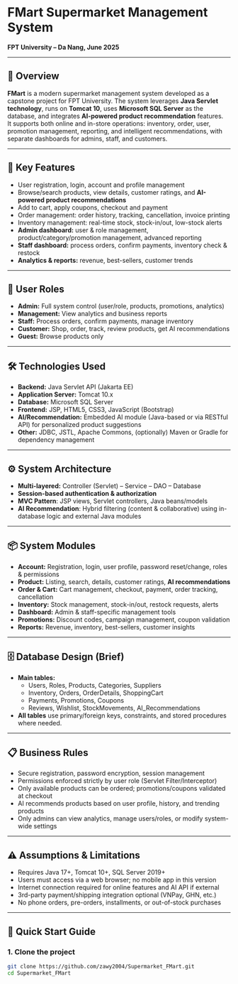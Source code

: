 # FMart Supermarket Management System

**FPT University – Da Nang, June 2025**

---

## 📝 Overview

**FMart** is a modern supermarket management system developed as a capstone project for FPT University. The system leverages **Java Servlet technology**, runs on **Tomcat 10**, uses **Microsoft SQL Server** as the database, and integrates **AI-powered product recommendation** features.  
It supports both online and in-store operations: inventory, order, user, promotion management, reporting, and intelligent recommendations, with separate dashboards for admins, staff, and customers.

---

## 🚀 Key Features

- User registration, login, account and profile management
- Browse/search products, view details, customer ratings, and **AI-powered product recommendations**
- Add to cart, apply coupons, checkout and payment
- Order management: order history, tracking, cancellation, invoice printing
- Inventory management: real-time stock, stock-in/out, low-stock alerts
- **Admin dashboard:** user & role management, product/category/promotion management, advanced reporting
- **Staff dashboard:** process orders, confirm payments, inventory check & restock
- **Analytics & reports:** revenue, best-sellers, customer trends

---

## 👤 User Roles

- **Admin:** Full system control (user/role, products, promotions, analytics)
- **Management:** View analytics and business reports
- **Staff:** Process orders, confirm payments, manage inventory
- **Customer:** Shop, order, track, review products, get AI recommendations
- **Guest:** Browse products only

---

## 🛠️ Technologies Used

- **Backend:** Java Servlet API (Jakarta EE)
- **Application Server:** Tomcat 10.x
- **Database:** Microsoft SQL Server
- **Frontend:** JSP, HTML5, CSS3, JavaScript (Bootstrap)
- **AI/Recommendation:** Embedded AI module (Java-based or via RESTful API) for personalized product suggestions
- **Other:** JDBC, JSTL, Apache Commons, (optionally) Maven or Gradle for dependency management

---

## ⚙️ System Architecture

- **Multi-layered:** Controller (Servlet) – Service – DAO – Database
- **Session-based authentication & authorization**
- **MVC Pattern**: JSP views, Servlet controllers, Java beans/models
- **AI Recommendation**: Hybrid filtering (content & collaborative) using in-database logic and external Java modules

---

## 📦 System Modules

- **Account:** Registration, login, user profile, password reset/change, roles & permissions
- **Product:** Listing, search, details, customer ratings, **AI recommendations**
- **Order & Cart:** Cart management, checkout, payment, order tracking, cancellation
- **Inventory:** Stock management, stock-in/out, restock requests, alerts
- **Dashboard:** Admin & staff-specific management tools
- **Promotions:** Discount codes, campaign management, coupon validation
- **Reports:** Revenue, inventory, best-sellers, customer insights

---

## 🗄️ Database Design (Brief)

- **Main tables:**  
  - Users, Roles, Products, Categories, Suppliers  
  - Inventory, Orders, OrderDetails, ShoppingCart  
  - Payments, Promotions, Coupons  
  - Reviews, Wishlist, StockMovements, AI_Recommendations
- **All tables** use primary/foreign keys, constraints, and stored procedures where needed.

---

## 📋 Business Rules

- Secure registration, password encryption, session management
- Permissions enforced strictly by user role (Servlet Filter/Interceptor)
- Only available products can be ordered; promotions/coupons validated at checkout
- AI recommends products based on user profile, history, and trending products
- Only admins can view analytics, manage users/roles, or modify system-wide settings

---

## ⚠️ Assumptions & Limitations

- Requires Java 17+, Tomcat 10+, SQL Server 2019+
- Users must access via a web browser; no mobile app in this version
- Internet connection required for online features and AI API if external
- 3rd-party payment/shipping integration optional (VNPay, GHN, etc.)
- No phone orders, pre-orders, installments, or out-of-stock purchases

---

## 🚦 Quick Start Guide

### 1. Clone the project

```bash
git clone https://github.com/zawy2004/Supermarket_FMart.git
cd Supermarket_FMart
